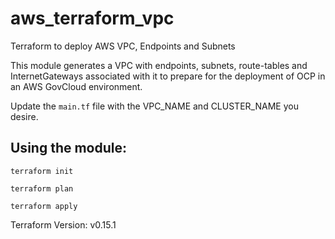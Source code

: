# aws_terraform_vpc
Terraform to deploy AWS VPC, Endpoints and Subnets

This module generates a VPC with endpoints, subnets, route-tables and InternetGateways associated with it 
to prepare for the deployment of OCP in an AWS GovCloud environment.

Update the `main.tf` file with the VPC_NAME and CLUSTER_NAME you desire. 

## Using the module:
```
terraform init

terraform plan 

terraform apply 

```

Terraform Version: v0.15.1
